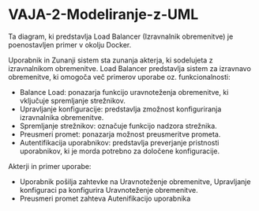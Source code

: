 # VAJA-2-Modeliranje-z-UML

Ta diagram, ki predstavlja Load Balancer (Izravnalnik obremenitve) je poenostavljen primer v okolju Docker.

Uporabnik in Zunanji sistem sta zunanja akterja, ki sodelujeta z izravnalnikom obremenitve.
Load Balancer predstavlja sistem za izravnavo obremenitve, ki omogoča več primerov uporabe oz. funkcionalnosti:
  - Balance Load: ponazarja funkcijo uravnoteženja obremenitve, ki vključuje spremljanje strežnikov.
  - Upravljanje konfiguracije: predstavlja zmožnost konfiguriranja izravnalnika obremenitve.
  - Spremljanje strežnikov: označuje funkcijo nadzora strežnika.
  - Preusmeri promet: ponazarja možnost preusmeritve prometa.
  - Autentifikacija uporabnikov: predstavlja preverjanje pristnosti uporabnikov, ki je morda potrebno za določene konfiguracije.

Akterji in primer uporabe:
  - Uporabnik pošilja zahtevke na Uravnoteženje obremenitve, Upravljanje konfiguraci pa konfigurira Uravnoteženje obremenitve.
  - Preusmeri promet zahteva Autenifikacijo uporabnika
